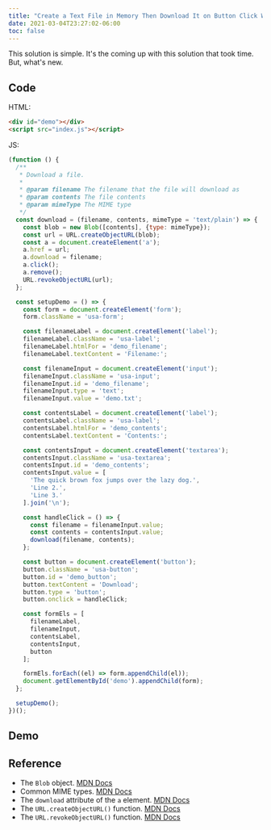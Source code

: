 ```yaml
---
title: "Create a Text File in Memory Then Download It on Button Click With Vanilla JS"
date: 2021-03-04T23:27:02-06:00
toc: false
---
```


This solution is simple. It's the coming up with this solution that took time. But, what's new.

<!--more-->

## Code

HTML:

```html
<div id="demo"></div>
<script src="index.js"></script>
```

JS:

```js
(function () {
  /**
   * Download a file.
   *
   * @param filename The filename that the file will download as
   * @param contents The file contents
   * @param mimeType The MIME type
   */
  const download = (filename, contents, mimeType = 'text/plain') => {
    const blob = new Blob([contents], {type: mimeType});
    const url = URL.createObjectURL(blob);
    const a = document.createElement('a');
    a.href = url;
    a.download = filename;
    a.click();
    a.remove();
    URL.revokeObjectURL(url);
  };

  const setupDemo = () => {
    const form = document.createElement('form');
    form.className = 'usa-form';

    const filenameLabel = document.createElement('label');
    filenameLabel.className = 'usa-label';
    filenameLabel.htmlFor = 'demo_filename';
    filenameLabel.textContent = 'Filename:';

    const filenameInput = document.createElement('input');
    filenameInput.className = 'usa-input';
    filenameInput.id = 'demo_filename';
    filenameInput.type = 'text';
    filenameInput.value = 'demo.txt';

    const contentsLabel = document.createElement('label');
    contentsLabel.className = 'usa-label';
    contentsLabel.htmlFor = 'demo_contents';
    contentsLabel.textContent = 'Contents:';

    const contentsInput = document.createElement('textarea');
    contentsInput.className = 'usa-textarea';
    contentsInput.id = 'demo_contents';
    contentsInput.value = [
      'The quick brown fox jumps over the lazy dog.',
      'Line 2.',
      'Line 3.'
    ].join('\n');

    const handleClick = () => {
      const filename = filenameInput.value;
      const contents = contentsInput.value;
      download(filename, contents);
    };

    const button = document.createElement('button');
    button.className = 'usa-button';
    button.id = 'demo_button';
    button.textContent = 'Download';
    button.type = 'button';
    button.onclick = handleClick;

    const formEls = [
      filenameLabel,
      filenameInput,
      contentsLabel,
      contentsInput,
      button
    ];

    formEls.forEach((el) => form.appendChild(el));
    document.getElementById('demo').appendChild(form);
  };

  setupDemo();
})();
```

## Demo

<div id="demo"></div>
<script src="index.js"></script>

## Reference

- The `Blob` object. [MDN Docs](https://developer.mozilla.org/en-US/docs/Web/API/Blob)
- Common MIME types. [MDN Docs](https://developer.mozilla.org/en-US/docs/Web/HTTP/Basics_of_HTTP/MIME_types/Common_types)
- The `download` attribute of the `a` element. [MDN Docs](https://developer.mozilla.org/en-US/docs/Web/HTML/Element/a#attributes)
- The `URL.createObjectURL()` function. [MDN Docs](https://developer.mozilla.org/en-US/docs/Web/API/URL/createObjectURL)
- The `URL.revokeObjectURL()` function. [MDN Docs](https://developer.mozilla.org/en-US/docs/Web/API/URL/revokeObjectURL)
